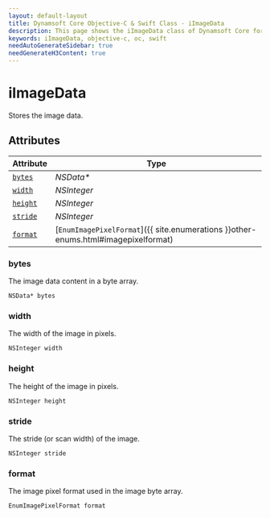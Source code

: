 ```yaml
---
layout: default-layout
title: Dynamsoft Core Objective-C & Swift Class - iImageData
description: This page shows the iImageData class of Dynamsoft Core for iOS SDK.
keywords: iImageData, objective-c, oc, swift
needAutoGenerateSidebar: true
needGenerateH3Content: true
---
```



# iImageData
Stores the image data.  


## Attributes
    
| Attribute | Type |
|---------- | ---- |
| [`bytes`](#bytes) | *NSData\** |
| [`width`](#width) | *NSInteger* |
| [`height`](#height) | *NSInteger* |
| [`stride`](#stride) | *NSInteger* |
| [`format`](#format) | [`EnumImagePixelFormat`]({{ site.enumerations }}other-enums.html#imagepixelformat) |


### bytes
The image data content in a byte array. 
```objc
NSData* bytes
```

### width
The width of the image in pixels.  
```objc
NSInteger width
```

### height
The height of the image in pixels.  
```objc
NSInteger height
```

### stride
The stride (or scan width) of the image. 
```objc
NSInteger stride
```

### format
The image pixel format used in the image byte array. 
```objc
EnumImagePixelFormat format
```
  

